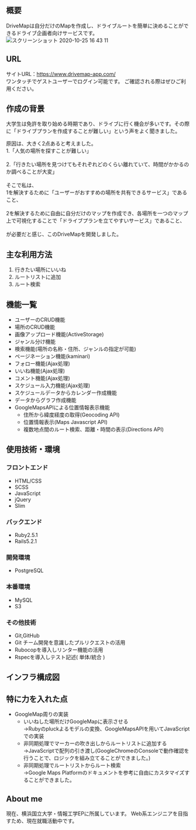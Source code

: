 
## 概要
DriveMapは自分だけのMapを作成し、ドライブルートを簡単に決めることができるドライブ企画者向けサービスです。
![スクリーンショット 2020-10-25 16 43 11](https://user-images.githubusercontent.com/56623611/97101504-5be32e80-16e1-11eb-8b40-25a2945ae971.png)

## URL
サイトURL：https://www.drivemap-app.com/
<br>
ワンタッチでゲストユーザーでログイン可能です。 ご確認される際はぜひご利用ください。

## 作成の背景
大学生は免許を取り始める時期であり、ドライブに行く機会が多いです。その際に「ドライブプランを作成することが難しい」という声をよく聞きました。

原因は、大きく2点あると考えました。
<br>
1.「人気の場所を探すことが難しい」
<br><br>
2.「行きたい場所を見つけてもそれぞれどのくらい離れていて、時間がかかるのか調べることが大変」
<br><br>
そこで私は、
<br>
1を解決するために「ユーザーがおすすめの場所を共有できるサービス」であること、
<br><br>
2を解決するために自由に自分だけのマップを作成でき、各場所を一つのマップ上で可視化することで「ドライブプランを立てやすいサービス」であること、
<br><br>
が必要だと感じ、このDriveMapを開発しました。

## 主な利用方法
1. 行きたい場所にいいね
2. ルートリストに追加
3. ルート検索

## 機能一覧
- ユーザーのCRUD機能
- 場所のCRUD機能
- 画像アップロード機能(ActiveStorage)
- ジャンル分け機能
- 検索機能(場所の名称・住所、ジャンルの指定が可能)
- ページネーション機能(kaminari)
- フォロー機能(Ajax処理)
- いいね機能(Ajax処理)
- コメント機能(Ajax処理)
- スケジュール入力機能(Ajax処理)
- スケジュールデータからカレンダー作成機能
- データからグラフ作成機能
- GoogleMapsAPIによる位置情報表示機能
  - 住所から緯度経度の取得(Geocoding API)
  - 位置情報表示(Maps Javascript API)
  - 複数地点間のルート検索、距離・時間の表示(Directions API)

## 使用技術・環境
### フロントエンド
- HTML/CSS
- SCSS
- JavaScript
- jQuery
- Slim

### バックエンド
- Ruby2.5.1
- Rails5.2.1

### 開発環境
- PostgreSQL

### 本番環境
- MySQL
- S3

### その他技術
- Git,GitHub
- Git チーム開発を意識したプルリクエストの活用
- Rubocopを導入しリンター機能の活用
- Rspecを導入しテスト記述( 単体/統合 )

## インフラ構成図

## 特に力を入れた点
- GoogleMap周りの実装
  - いいねした場所だけGoogleMapに表示させる<br>→Rubyのpluckよるモデルの変換、GoogleMapsAPIを用いてJavaScriptでの実装
  - 非同期処理でマーカーの吹き出しからルートリストに追加する<br>→JavaScriptで配列の引き渡し(GoogleChromeのConsoleで動作確認を行うことで、ロジックを組み立てることができました。)
  - 非同期処理でルートリストからルート検索<br>→Google Maps Platformのドキュメントを参考に自由にカスタマイズすることができました。

## About me
現在、横浜国立大学・情報工学EPに所属しています。
Web系エンジニアを目指すため、現在就職活動中です。
